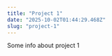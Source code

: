 ```yaml
---
title: "Project 1"
date: "2025-10-02T01:44:29.468Z"
slug: "project-1"
---
```



Some info about project 1

